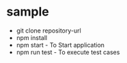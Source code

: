 # sample
- git clone repository-url
- npm install
- npm start - To Start application
- npm run test - To execute test cases
